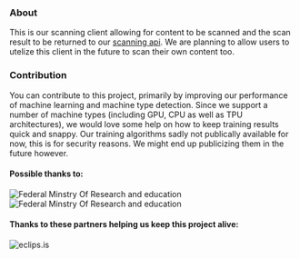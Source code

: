 ### About
This is our scanning client allowing for content to be scanned and the scan result to be returned to our [scanning api](https://github.com/pamaxie/Pamaxie.Scan_API). We are planning to allow users to utelize this client in the future to scan their own content too.

### Contribution
You can contribute to this project, primarily by improving our performance of machine learning and machine type detection. Since we support a number of machine types (including GPU, CPU as well as TPU architectures), we would love some help on how to keep training results quick and snappy.
Our training algorithms sadly not publically available for now, this is for security reasons. We might end up publicizing them in the future however.

#### Possible thanks to:

![**Federal Minstry Of Research and education**](https://i.imgur.com/riyuVGf.jpg) ![**Federal Minstry Of Research and education**](https://i.imgur.com/GI9XILN.png)

#### Thanks to these partners helping us keep this project alive:

![**eclips.is**](https://eclips.is/images/logo.png)
